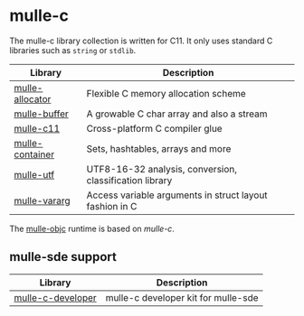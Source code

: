 # mulle-c

The mulle-c library collection is written for C11. It only uses
standard C libraries such as `string` or `stdlib`.

Library                                                 | Description
--------------------------------------------------------|----------------------
[mulle-allocator](//github.com/mulle-c/mulle-allocator) | Flexible C memory allocation scheme
[mulle-buffer](//github.com/mulle-c/mulle-buffer)       | A growable C char array and also a stream
[mulle-c11](//github.com/mulle-c/mulle-c11)             | Cross-platform C compiler glue
[mulle-container](//github.com/mulle-c/mulle-container) | Sets, hashtables, arrays and more 
[mulle-utf](//github.com/mulle-c/mulle-utf)             | UTF8-16-32 analysis, conversion, classification library
[mulle-vararg](//github.com/mulle-c/mulle-vararg)       | Access variable arguments in struct layout fashion in C

The [mulle-objc](https://mulle-objc.github.io) runtime is based on *mulle-c*.

## mulle-sde support

Library                                                      | Description
-------------------------------------------------------------|----------------------
[mulle-c-developer](//github.com/mulle-c/mulle-c-developer)  | mulle-c developer kit for mulle-sde 


